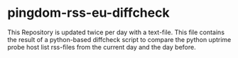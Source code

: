 # pingdom-rss-eu-diffcheck
This Repository is updated twice per day with a text-file. This file contains the result of a python-based diffcheck script to compare the python uptrime probe host list rss-files from the current day and the day before. 
